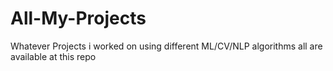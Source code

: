 # All-My-Projects
Whatever Projects i worked on using different ML/CV/NLP algorithms all are available at this repo
